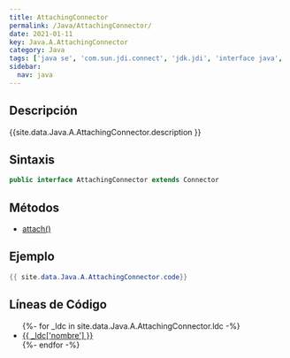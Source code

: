 ```yaml
---
title: AttachingConnector
permalink: /Java/AttachingConnector/
date: 2021-01-11
key: Java.A.AttachingConnector
category: Java
tags: ['java se', 'com.sun.jdi.connect', 'jdk.jdi', 'interface java', 'Java 1.3']
sidebar: 
  nav: java
---
```


## Descripción
{{site.data.Java.A.AttachingConnector.description }}

## Sintaxis
~~~java
public interface AttachingConnector extends Connector
~~~

## Métodos
* [attach()](/Java/AttachingConnector/attach)

## Ejemplo
~~~java
{{ site.data.Java.A.AttachingConnector.code}}
~~~

## Líneas de Código
<ul>
{%- for _ldc in site.data.Java.A.AttachingConnector.ldc -%}
   <li>
       <a href="{{_ldc['url'] }}">{{ _ldc['nombre'] }}</a>
   </li>
{%- endfor -%}
</ul>
